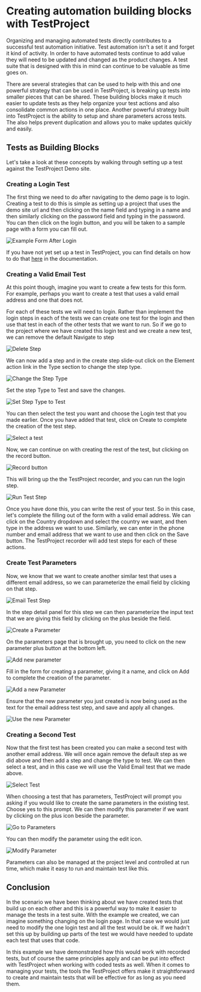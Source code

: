 # Creating automation building blocks with TestProject

Organizing and managing automated tests directly contributes to a successful test automation initiative. Test automation isn't a set it and forget it kind of activity. In order to have automated tests continue to add value they will need to be updated and changed as the product changes. A test suite that is designed with this in mind can continue to be valuable as time goes on. 

There are several strategies that can be used to help with this and one powerful strategy that can be used in TestProject, is breaking up tests into smaller pieces that can be shared. These building blocks make it much easier to update tests as they help organize your test actions and also consolidate common actions in one place. Another powerful strategy built into TestProject is the ability to setup and share parameters across tests. The also helps prevent duplication and allows you to make updates quickly and easily.

## Tests as Building Blocks

Let's take a look at these concepts by walking through setting up a test against the TestProject Demo site.

### Creating a Login Test

The first thing we need to do after navigating to the demo page is to login. Creating a test to do this is simple as setting up a project that uses the demo site url and then clicking on the name field and typing in a name and then similarly clicking on the password field and typing in the password. You can then click on the login button, and you will be taken to a sample page with a form you can fill out.

![Example Form After Login](../.gitbook/assets/image%20%2856%29.png)

If you have not yet set up a test in TestProject, you can find details on how to do that [here](../using-the-smart-test-recorder/web-testing/) in the documentation. 

### Creating a Valid Email Test

At this point though, imagine you want to create a few tests for this form. For example, perhaps you want to create a test that uses a valid email address and one that does not.

For each of these tests we will need to login. Rather than implement the login steps in each of the tests we can create one test for the login and then use that test in each of the other tests that we want to run. So if we go to the project where we have created this login test and we create a new test, we can remove the default Navigate to step

![Delete Step](../.gitbook/assets/image%20%28183%29.png)

We can now add a step and in the create step slide-out click on the Element action link in the Type section to change the step type.

![Change the Step Type](../.gitbook/assets/image%20%2812%29%20%281%29.png)

Set the step Type to Test and save the changes.

![Set Step Type to Test](../.gitbook/assets/image%20%28177%29.png)

You can then select the test you want and choose the Login test that you made earlier. Once you have added that test, click on Create to complete the creation of the test step.

![Select a test](../.gitbook/assets/image%20%2826%29%20%281%29.png)

Now, we can continue on with creating the rest of the test, but clicking on the record button.

![Record button](../.gitbook/assets/image%20%2882%29.png)

This will bring up the the TestProject recorder, and you can run the login step.

![Run Test Step](../.gitbook/assets/image%20%2853%29.png)

Once you have done this, you can write the rest of your test. So in this case, let's complete the filling out of the form with a valid email address. We can click on the Country dropdown and select the country we want, and then type in the address we want to use. Similarly, we can enter in the phone number and email address that we want to use and then click on the Save button. The TestProject recorder will add test steps for each of these actions. 

### Create Test Parameters

Now, we know that we want to create another similar test that uses a different email address, so we can parameterize the email field by clicking on that step.

![Email Test Step](../.gitbook/assets/image%20%28153%29.png)

In the step detail panel for this step we can then parameterize the input text that we are giving this field by clicking on the plus beside the field.

![Create a Parameter](../.gitbook/assets/image%20%2885%29.png)

On the parameters page that is brought up, you need to click on the new parameter plus button at the bottom left.

![Add new parameter](../.gitbook/assets/image%20%282%29.png)

Fill in the form for creating a parameter, giving it a name, and click on Add to complete the creation of the parameter.

![Add a new Parameter](../.gitbook/assets/image%20%2813%29.png)

Ensure that the new parameter you just created is now being used as the text for the email address test step, and save and apply all changes.

![Use the new Parameter](../.gitbook/assets/image%20%2863%29.png)

### Creating a Second Test

Now that the first test has been created you can make a second test with another email address. We will once again remove the default step as we did above and then add a step and change the type to test. We can then select a test, and in this case we will use the Valid Email test that we made above.

![Select Test](../.gitbook/assets/image%20%2821%29.png)

When choosing a test that has parameters, TestProject will prompt you asking if you would like to create the same parameters in the existing test. Choose yes to this prompt. We can then modify this parameter if we want by clicking on the plus icon beside the parameter.

![Go to Parameters](../.gitbook/assets/image%20%2880%29.png)

You can then modify the parameter using the edit icon.

![Modify Parameter](../.gitbook/assets/image%20%28162%29.png)

Parameters can also be managed at the project level and controlled at run time, which make it easy to run and maintain test like this.

## Conclusion

In the scenario we have been thinking about we have created tests that build up on each other and this is a powerful way to make it easier to manage the tests in a test suite. With the example we created, we can imagine something changing on the login page. In that case we would just need to modify the one login test and all the test would be ok. If we hadn't set this up by building up parts of the test we would have needed to update each test that uses that code.

In this example we have demonstrated how this would work with recorded tests, but of course the same principles apply and can be put into effect with TestProject when working with coded tests as well. When it comes to managing your tests, the tools the TestProject offers make it straightforward to create and maintain tests that will be effective for as long as you need them.









